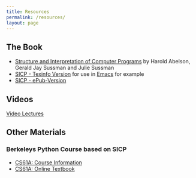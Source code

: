 ```yaml
---
title: Resources
permalink: /resources/
layout: page
---
```


## The Book

* [Structure and Interpretation of Computer Programs](https://mitpress.mit.edu/sicp/full-text/book/book.html) by Harold Abelson, Gerald Jay Sussman and Julie Sussman
* [SICP - Texinfo Version](http://www.neilvandyke.org/sicp-texi/) for use in [Emacs](https://www.gnu.org/software/emacs/) for example
* [SICP - ePub-Version](https://github.com/ieure/sicp)

## Videos

[Video Lectures](http://ocw.mit.edu/courses/electrical-engineering-and-computer-science/6-001-structure-and-interpretation-of-computer-programs-spring-2005/video-lectures/)

## Other Materials

### Berkeleys Python Course based on SICP

* [CS61A: Course Information](http://inst.eecs.berkeley.edu/~cs61a/sp12/index.html)
* [CS61A: Online Textbook](http://www-inst.eecs.berkeley.edu/~cs61a/sp12/book/)


